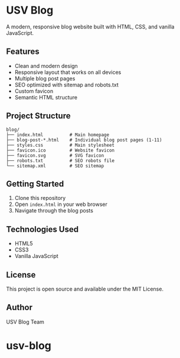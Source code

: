 # USV Blog

A modern, responsive blog website built with HTML, CSS, and vanilla JavaScript.

## Features

- Clean and modern design
- Responsive layout that works on all devices
- Multiple blog post pages
- SEO optimized with sitemap and robots.txt
- Custom favicon
- Semantic HTML structure

## Project Structure

```
blog/
├── index.html          # Main homepage
├── blog-post-*.html    # Individual blog post pages (1-11)
├── styles.css          # Main stylesheet
├── favicon.ico         # Website favicon
├── favicon.svg         # SVG favicon
├── robots.txt          # SEO robots file
└── sitemap.xml         # SEO sitemap
```

## Getting Started

1. Clone this repository
2. Open `index.html` in your web browser
3. Navigate through the blog posts

## Technologies Used

- HTML5
- CSS3
- Vanilla JavaScript

## License

This project is open source and available under the MIT License.

## Author

USV Blog Team
# usv-blog

